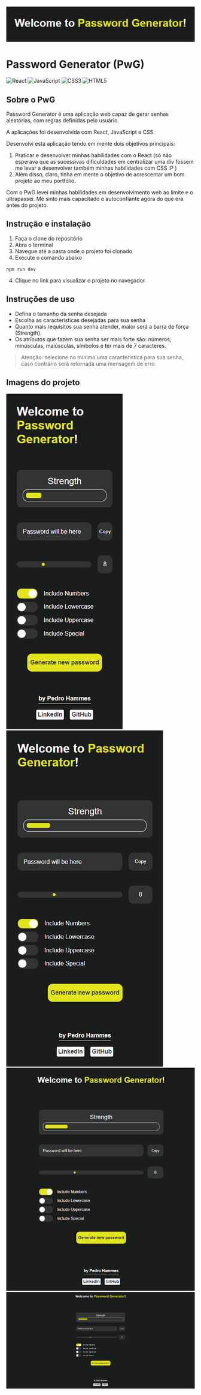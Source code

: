 ![alt text](image.png)
# Password Generator (PwG)
![React](https://img.shields.io/badge/react-%2320232a.svg?style=for-the-badge&logo=react&logoColor=%2361DAFB)
![JavaScript](https://img.shields.io/badge/javascript-%23323330.svg?style=for-the-badge&logo=javascript&logoColor=%23F7DF1E)
![CSS3](https://img.shields.io/badge/css3-%231572B6.svg?style=for-the-badge&logo=css3&logoColor=white)
	![HTML5](https://img.shields.io/badge/html5-%23E34F26.svg?style=for-the-badge&logo=html5&logoColor=white)

## Sobre o PwG
Password Generator é uma aplicação web capaz de gerar senhas aleatórias, com regras definidas pelo usuário.

A aplicações foi desenvolvida com React, JavaScript e CSS.

Desenvolvi esta aplicação tendo em mente dois objetivos principais: 

1.  Praticar e desenvolver minhas habilidades com o React (só não esperava que as sucessivas dificuldades em centralizar uma div fossem me levar a desenvolver também minhas habilidades com CSS :P )
2. Além disso, claro, tinha em mente o objetivo de acrescentar um bom projeto ao meu portfólio.

Com o PwG levei minhas habilidades em desenvolvimento web ao limite e o ultrapassei.
Me sinto mais capacitado e autoconfiante agora do que era antes do projeto.

## Instrução e instalação

1. Faça o clone do repositório
2. Abra o terminal
3. Navegue até a pasta onde o projeto foi clonado
3. Execute o comando abaixo
````
npm run dev
````
4. Clique no link para visualizar o projeto no navegador

## Instruções de uso
* Defina o tamanho da senha desejada
* Escolha as características desejadas para sua senha
* Quanto mais requisitos sua senha atender, maior será a barra de força (Strength).
* Os atributos que fazem sua senha ser mais forte são: números, minúsculas, maiúsculas, símbolos e ter mais de 7 caracteres.

> Atenção: selecione no mínimo uma característica para sua senha, caso contrário será retornada uma mensagem de erro.

## Imagens do projeto
![mobile small](image-1.png)
![mobile large](image-2.png)
![tablet](image-3.png)
![computer](image-4.png)